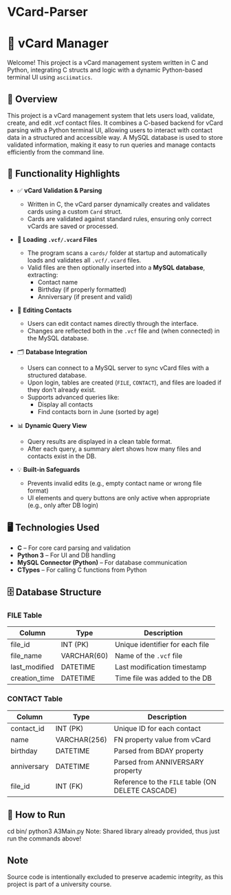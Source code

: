 # VCard-Parser

# 📇 vCard Manager

Welcome! This project is a vCard management system written in C and Python, integrating C structs and logic with a dynamic Python-based terminal UI using `asciimatics`.

## 🚀 Overview

This project is a vCard management system that lets users load, validate, create, and edit .vcf contact files. It combines a C-based backend for vCard parsing with a Python terminal UI, allowing users to interact with contact data in a structured and accessible way. A MySQL database is used to store validated information, making it easy to run queries and manage contacts efficiently from the command line.

## 🧠 Functionality Highlights

- ✅ **vCard Validation & Parsing**
  - Written in C, the vCard parser dynamically creates and validates cards using a custom `Card` struct.
  - Cards are validated against standard rules, ensuring only correct vCards are saved or processed.

- 📁 **Loading `.vcf/.vcard` Files**
  - The program scans a `cards/` folder at startup and automatically loads and validates all `.vcf/.vcard` files.
  - Valid files are then optionally inserted into a **MySQL database**, extracting:
    - Contact name
    - Birthday (if properly formatted)
    - Anniversary (if present and valid)

- 📝 **Editing Contacts**
  - Users can edit contact names directly through the interface.
  - Changes are reflected both in the `.vcf` file and (when connected) in the MySQL database.

- 🗂️ **Database Integration**
  - Users can connect to a MySQL server to sync vCard files with a structured database.
  - Upon login, tables are created (`FILE`, `CONTACT`), and files are loaded if they don't already exist.
  - Supports advanced queries like:
    - Display all contacts
    - Find contacts born in June (sorted by age)

- 📊 **Dynamic Query View**
  - Query results are displayed in a clean table format.
  - After each query, a summary alert shows how many files and contacts exist in the DB.

- 💡 **Built-in Safeguards**
  - Prevents invalid edits (e.g., empty contact name or wrong file format)
  - UI elements and query buttons are only active when appropriate (e.g., only after DB login)

## 🖥️ Technologies Used

- **C** – For core card parsing and validation
- **Python 3** – For UI and DB handling
- **MySQL Connector (Python)** – For database communication
- **CTypes** – For calling C functions from Python


## 🗄️ Database Structure

### FILE Table
| Column         | Type         | Description                        |
|----------------|--------------|------------------------------------|
| file_id        | INT (PK)     | Unique identifier for each file    |
| file_name      | VARCHAR(60)  | Name of the `.vcf` file            |
| last_modified  | DATETIME     | Last modification timestamp        |
| creation_time  | DATETIME     | Time file was added to the DB      |

### CONTACT Table
| Column         | Type         | Description                                 |
|----------------|--------------|---------------------------------------------|
| contact_id     | INT (PK)     | Unique ID for each contact                  |
| name           | VARCHAR(256) | FN property value from vCard                |
| birthday       | DATETIME     | Parsed from BDAY property                   |
| anniversary    | DATETIME     | Parsed from ANNIVERSARY property            |
| file_id        | INT (FK)     | Reference to the `FILE` table (ON DELETE CASCADE) |

## 🚀 How to Run

cd bin/
python3 A3Main.py
Note: Shared library already provided, thus just run the commands above!

## Note

Source code is intentionally excluded to preserve academic integrity, as this project is part of a university course.
